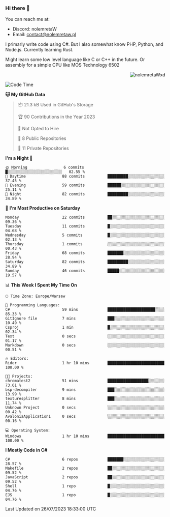 ### Hi there 👋

You can reach me at:
 - Discord: nolemretaW
 - Email: contact@nolemretaw.pl
 
I primarly write code using C#. But I also somewhat know PHP, Python, and Node.js. Currently learning Rust.

Might learn some low level language like C or C++ in the future. Or assembly for a simple CPU like MOS Technology 6502
 
<p align="right"><img src="https://komarev.com/ghpvc/?username=nolemretaWxd&amp;label=Profile%20views&amp;color=0e75b6&amp;style=flat" alt="nolemretaWxd" /></p>

<!--START_SECTION:waka-->
![Code Time](http://img.shields.io/badge/Code%20Time-41%20hrs%203%20mins-blue)

**🐱 My GitHub Data** 

> 📦 21.3 kB Used in GitHub's Storage 
 > 
> 🏆 90 Contributions in the Year 2023
 > 
> 🚫 Not Opted to Hire
 > 
> 📜 8 Public Repositories 
 > 
> 🔑 11 Private Repositories 
 > 
**I'm a Night 🦉** 

```text
🌞 Morning                6 commits           █░░░░░░░░░░░░░░░░░░░░░░░░   02.55 % 
🌆 Daytime                88 commits          █████████░░░░░░░░░░░░░░░░   37.45 % 
🌃 Evening                59 commits          ██████░░░░░░░░░░░░░░░░░░░   25.11 % 
🌙 Night                  82 commits          █████████░░░░░░░░░░░░░░░░   34.89 % 
```
📅 **I'm Most Productive on Saturday** 

```text
Monday                   22 commits          ██░░░░░░░░░░░░░░░░░░░░░░░   09.36 % 
Tuesday                  11 commits          █░░░░░░░░░░░░░░░░░░░░░░░░   04.68 % 
Wednesday                5 commits           █░░░░░░░░░░░░░░░░░░░░░░░░   02.13 % 
Thursday                 1 commits           ░░░░░░░░░░░░░░░░░░░░░░░░░   00.43 % 
Friday                   68 commits          ███████░░░░░░░░░░░░░░░░░░   28.94 % 
Saturday                 82 commits          █████████░░░░░░░░░░░░░░░░   34.89 % 
Sunday                   46 commits          █████░░░░░░░░░░░░░░░░░░░░   19.57 % 
```


📊 **This Week I Spent My Time On** 

```text
🕑︎ Time Zone: Europe/Warsaw

💬 Programming Languages: 
C#                       59 mins             █████████████████████░░░░   85.33 % 
GitIgnore file           7 mins              ███░░░░░░░░░░░░░░░░░░░░░░   10.49 % 
Csproj                   1 min               █░░░░░░░░░░░░░░░░░░░░░░░░   02.34 % 
Text                     0 secs              ░░░░░░░░░░░░░░░░░░░░░░░░░   01.17 % 
Markdown                 0 secs              ░░░░░░░░░░░░░░░░░░░░░░░░░   00.51 % 

🔥 Editors: 
Rider                    1 hr 10 mins        █████████████████████████   100.00 % 

🐱‍💻 Projects: 
chromatest2              51 mins             ██████████████████░░░░░░░   73.61 % 
bsp-decompiler           9 mins              ███░░░░░░░░░░░░░░░░░░░░░░   13.99 % 
texturesplitter          8 mins              ███░░░░░░░░░░░░░░░░░░░░░░   11.74 % 
Unknown Project          0 secs              ░░░░░░░░░░░░░░░░░░░░░░░░░   00.42 % 
AvaloniaApplication1     0 secs              ░░░░░░░░░░░░░░░░░░░░░░░░░   00.16 % 

💻 Operating System: 
Windows                  1 hr 10 mins        █████████████████████████   100.00 % 
```

**I Mostly Code in C#** 

```text
C#                       6 repos             ███████░░░░░░░░░░░░░░░░░░   28.57 % 
Makefile                 2 repos             ██░░░░░░░░░░░░░░░░░░░░░░░   09.52 % 
JavaScript               2 repos             ██░░░░░░░░░░░░░░░░░░░░░░░   09.52 % 
Shell                    1 repo              █░░░░░░░░░░░░░░░░░░░░░░░░   04.76 % 
EJS                      1 repo              █░░░░░░░░░░░░░░░░░░░░░░░░   04.76 % 
```




 Last Updated on 26/07/2023 18:33:00 UTC
<!--END_SECTION:waka-->
